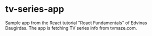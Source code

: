 # tv-series-app
Sample app from the React tutorial "React Fundamentals" of Edvinas Daugirdas. The app is fetching TV series info from tvmaze.com.
